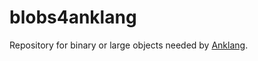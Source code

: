 # blobs4anklang

Repository for binary or large objects needed by [Anklang](https://anklang.testbit.eu/).
